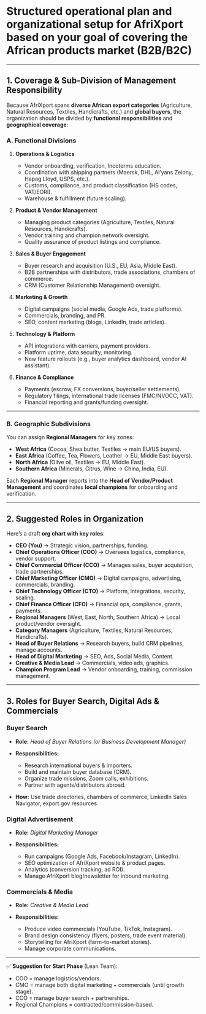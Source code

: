 # Structured **operational plan and organizational setup for AfriXport** based on your goal of covering the **African products market (B2B/B2C)**
---

## 1. Coverage & Sub-Division of Management Responsibility

Because AfriXport spans **diverse African export categories** (Agriculture, Natural Resources, Textiles, Handicrafts, etc.) and **global buyers**, the organization should be divided by **functional responsibilities** and **geographical coverage**:

### A. **Functional Divisions**

1. **Operations & Logistics**

   * Vendor onboarding, verification, Incoterms education.
   * Coordination with shipping partners (Maersk, DHL, Al’yans Zelony, Hapag Lloyd, USPS, etc.).
   * Customs, compliance, and product classification (HS codes, VAT/EORI).
   * Warehouse & fulfillment (future scaling).

2. **Product & Vendor Management**

   * Managing product categories (Agriculture, Textiles, Natural Resources, Handicrafts).
   * Vendor training and champion network oversight.
   * Quality assurance of product listings and compliance.

3. **Sales & Buyer Engagement**

   * Buyer research and acquisition (U.S., EU, Asia, Middle East).
   * B2B partnerships with distributors, trade associations, chambers of commerce.
   * CRM (Customer Relationship Management) oversight.

4. **Marketing & Growth**

   * Digital campaigns (social media, Google Ads, trade platforms).
   * Commercials, branding, and PR.
   * SEO, content marketing (blogs, LinkedIn, trade articles).

5. **Technology & Platform**

   * API integrations with carriers, payment providers.
   * Platform uptime, data security, monitoring.
   * New feature rollouts (e.g., buyer analytics dashboard, vendor AI assistant).

6. **Finance & Compliance**

   * Payments (escrow, FX conversions, buyer/seller settlements).
   * Regulatory filings, international trade licenses (FMC/NVOCC, VAT).
   * Financial reporting and grants/funding oversight.

---

### B. **Geographic Subdivisions**

You can assign **Regional Managers** for key zones:

* **West Africa** (Cocoa, Shea butter, Textiles → main EU/US buyers).
* **East Africa** (Coffee, Tea, Flowers, Leather → EU, Middle East buyers).
* **North Africa** (Olive oil, Textiles → EU, Middle East).
* **Southern Africa** (Minerals, Citrus, Wine → China, India, EU).

Each **Regional Manager** reports into the **Head of Vendor/Product Management** and coordinates **local champions** for onboarding and verification.

---

## 2. Suggested Roles in Organization

Here’s a draft **org chart with key roles**:

* **CEO (You)** → Strategic vision, partnerships, funding.
* **Chief Operations Officer (COO)** → Oversees logistics, compliance, vendor support.
* **Chief Commercial Officer (CCO)** → Manages sales, buyer acquisition, trade partnerships.
* **Chief Marketing Officer (CMO)** → Digital campaigns, advertising, commercials, branding.
* **Chief Technology Officer (CTO)** → Platform, integrations, security, scaling.
* **Chief Finance Officer (CFO)** → Financial ops, compliance, grants, payments.
* **Regional Managers** (West, East, North, Southern Africa) → Local product/vendor oversight.
* **Category Managers** (Agriculture, Textiles, Natural Resources, Handicrafts).
* **Head of Buyer Relations** → Research buyers, build CRM pipelines, manage accounts.
* **Head of Digital Marketing** → SEO, Ads, Social Media, Content.
* **Creative & Media Lead** → Commercials, video ads, graphics.
* **Champion Program Lead** → Vendor onboarding, training, commission management.

---

## 3. Roles for Buyer Search, Digital Ads & Commercials

### **Buyer Search**

* **Role:** *Head of Buyer Relations (or Business Development Manager)*
* **Responsibilities:**

  * Research international buyers & importers.
  * Build and maintain buyer database (CRM).
  * Organize trade missions, Zoom calls, exhibitions.
  * Partner with agents/distributors abroad.
* **How:** Use trade directories, chambers of commerce, LinkedIn Sales Navigator, export.gov resources.

### **Digital Advertisement**

* **Role:** *Digital Marketing Manager*
* **Responsibilities:**

  * Run campaigns (Google Ads, Facebook/Instagram, LinkedIn).
  * SEO optimization of AfriXport website & product pages.
  * Analytics (conversion tracking, ad ROI).
  * Manage AfriXport blog/newsletter for inbound marketing.

### **Commercials & Media**

* **Role:** *Creative & Media Lead*
* **Responsibilities:**

  * Produce video commercials (YouTube, TikTok, Instagram).
  * Brand design consistency (flyers, posters, trade event material).
  * Storytelling for AfriXport (farm-to-market stories).
  * Manage corporate communications.

---

✅ **Suggestion for Start Phase** (Lean Team):

* COO = manage logistics/vendors.
* CMO = manage both digital marketing + commercials (until growth stage).
* CCO = manage buyer search + partnerships.
* Regional Champions = contracted/commission-based.


